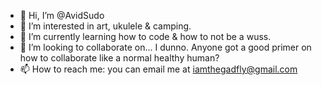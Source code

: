 - 👋 Hi, I’m @AvidSudo
- 👀 I’m interested in art, ukulele & camping.
- 🌱 I’m currently learning how to code & how to not be a wuss.
- 💞️ I’m looking to collaborate on... I dunno. Anyone got a good primer on how to collaborate like a normal healthy human?
- 📫 How to reach me: you can email me at iamthegadfly@gmail.com

<!---
AvidSudo/AvidSudo is a ✨ special ✨ repository because its `README.md` (this file) appears on your GitHub profile.
You can click the Preview link to take a look at your changes.
--->
